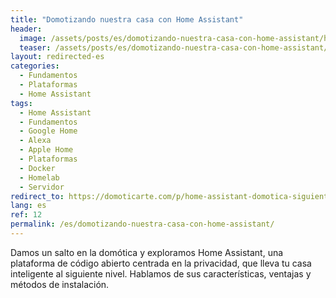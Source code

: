 ```yaml
---
title: "Domotizando nuestra casa con Home Assistant"
header:
  image: /assets/posts/es/domotizando-nuestra-casa-con-home-assistant/header.jpg
  teaser: /assets/posts/es/domotizando-nuestra-casa-con-home-assistant/teaser.jpg
layout: redirected-es
categories:
  - Fundamentos
  - Plataformas
  - Home Assistant
tags:
  - Home Assistant
  - Fundamentos
  - Google Home
  - Alexa
  - Apple Home
  - Plataformas
  - Docker
  - Homelab
  - Servidor
redirect_to: https://domoticarte.com/p/home-assistant-domotica-siguiente-nivel/
lang: es
ref: 12
permalink: /es/domotizando-nuestra-casa-con-home-assistant/
---
```


Damos un salto en la domótica y exploramos Home Assistant, una plataforma de código abierto centrada en la privacidad, que lleva tu casa inteligente al siguiente nivel. Hablamos de sus características, ventajas y métodos de instalación.
